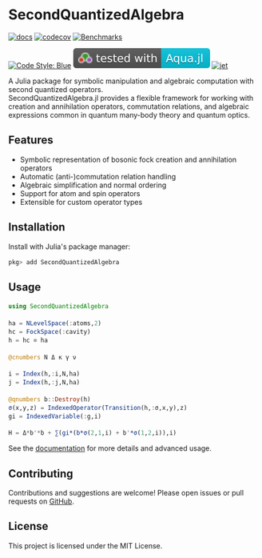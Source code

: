 # SecondQuantizedAlgebra

[![docs](https://img.shields.io/badge/docs-online-blue.svg)](https://qojulia.github.io/SecondQuantizedAlgebra.jl/)
[![codecov](https://codecov.io/gh/qojulia/SecondQuantizedAlgebra.jl/branch/main/graph/badge.svg)](https://app.codecov.io/gh/qojulia/SecondQuantizedAlgebra.jl)
[![Benchmarks](https://github.com/qojulia/SecondQuantizedAlgebra.jl/actions/workflows/Benchmarks.yaml/badge.svg?branch=main)](https://qojulia.github.io/SecondQuantizedAlgebra.jl/benchmarks/)

[![Code Style: Blue](https://img.shields.io/badge/blue%20style%20-%20blue-4495d1.svg)](https://github.com/JuliaDiff/BlueStyle)
[![Aqua QA](https://raw.githubusercontent.com/JuliaTesting/Aqua.jl/master/badge.svg)](https://github.com/JuliaTesting/Aqua.jl)
[![jet](https://img.shields.io/badge/%F0%9F%9B%A9%EF%B8%8F_tested_with-JET.jl-233f9a)](https://github.com/aviatesk/JET.jl)

A Julia package for symbolic manipulation and algebraic computation with second quantized operators.  
SecondQuantizedAlgebra.jl provides a flexible framework for working with creation and annihilation operators, commutation relations, and algebraic expressions common in quantum many-body theory and quantum optics.

## Features

- Symbolic representation of bosonic fock creation and annihilation operators
- Automatic (anti-)commutation relation handling
- Algebraic simplification and normal ordering
- Support for atom and spin operators
- Extensible for custom operator types

## Installation

Install with Julia's package manager:
```julia
pkg> add SecondQuantizedAlgebra
```

## Usage

```julia
using SecondQuantizedAlgebra

ha = NLevelSpace(:atoms,2)
hc = FockSpace(:cavity)
h = hc ⊗ ha

@cnumbers N Δ κ γ ν

i = Index(h,:i,N,ha)
j = Index(h,:j,N,ha)

@qnumbers b::Destroy(h)
σ(x,y,z) = IndexedOperator(Transition(h,:σ,x,y),z)
gi = IndexedVariable(:g,i)

H = Δ*b'*b + ∑(gi*(b*σ(2,1,i) + b'*σ(1,2,i)),i)
```

See the [documentation](https://qojulia.github.io/SecondQuantizedAlgebra.jl/) for more details and advanced usage.

## Contributing

Contributions and suggestions are welcome! Please open issues or pull requests on [GitHub](https://github.com/qojulia/SecondQuantizedAlgebra.jl).

## License

This project is licensed under the MIT License.